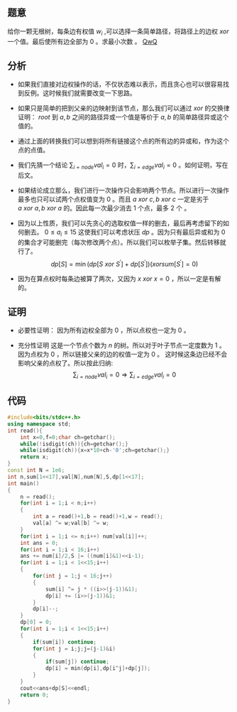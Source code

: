 ## 题意
给你一颗无根树，每条边有权值 $w_i$ ,可以选择一条简单路径，将路径上的边权 $xor$ 一个值。最后使所有边全部为 $0$ 。求最小次数 。
[QwQ](https://www.luogu.com.cn/blog/xzc/solution-at3913)
## 分析
- 如果我们直接对边权操作的话，不仅状态难以表示，而且贪心也可以很容易找到反例。这时候我们就需要改变一下思路。

- 如果只是简单的把到父亲的边映射到该节点，那么我们可以通过 $xor$ 的交换律证明： $root$ 到 $a,b$ 之间的路径异或一个值是等价于 $a,b$ 的简单路径异或这个值的。

- 通过上面的转换我们可以想到将所有链接这个点的所有边的异或和，作为这个点的点值。

- 我们先猜一个结论 $\sum_{i=node}val_i = 0$ 时，$\sum_{i=edge} val_i = 0$ 。如何证明，写在后文。

- 如果结论成立那么，我们进行一次操作只会影响两个节点。所以进行一次操作最多也只可以试两个点权值变为 $0$ 。而且 $a \ xor \ c , b\  xor\ c$ 一定是劣于 $a \ xor \ a , b\  xor\ a$ 的。因此每一次最少消去 $1$ 个点，最多 $2$ 个 。

- 因为以上性质，我们可以先贪心的选取权值一样的删去，最后再考虑留下的如何删去。 $0 \le a_i\le 15$ 这使我们可以考虑状压 $dp$ 。因为只有最后异或和为 $0$ 的集合才可能删完（每次修改两个点）。所以我们可以枚举子集。然后转移就行了。
$$
dp[S] = \min(dp[S \ xor\ S^{'}]+dp[S^{'}]) (xorsum[S^{'}]=0)
$$

- 因为在算点权时每条边被算了两次，又因为 $x \ xor \ x = 0$ ，所以一定是有解的。

## 证明
- 必要性证明：
因为所有边权全部为 $0$ ，所以点权也一定为 $0$ 。

- 充分性证明
这是一个节点个数为 $n$ 的树。所以对于叶子节点一定度数为 $1$ 。因为点权为 $0$ ，所以链接父亲的边的权值一定为 $0$ 。 这时候这条边已经不会影响父亲的点权了。所以按此归纳:
$$\sum_{i=node}val_i = 0\Rightarrow \sum_{i=edge} val_i = 0 $$

## 代码
```cpp
#include<bits/stdc++.h>
using namespace std;
int read(){
	int x=0,f=0;char ch=getchar();
	while(!isdigit(ch)){ch=getchar();}
	while(isdigit(ch)){x=x*10+ch-'0';ch=getchar();}
	return x;
}
const int N = 1e6;
int n,sum[1<<17],val[N],num[N],S,dp[1<<17];
int main()
{
	n = read();
	for(int i = 1;i < n;i++)
	{
		int a = read()+1,b = read()+1,w = read();
		val[a] ^= w;val[b] ^= w;
	}
	for(int i = 1;i <= n;i++) num[val[i]]++;
	int ans = 0;
	for(int i = 1;i < 16;i++)
	ans += num[i]/2,S |= ((num[i]&1)<<i-1);
	for(int i = 1;i < 1<<15;i++)
	{
		for(int j = 1;j < 16;j++)
		{
			sum[i] ^= j * ((i>>(j-1))&1);
			dp[i] += (i>>(j-1))&1;
		}
		dp[i]--;
	}
	dp[0] = 0;
	for(int i = 1;i < 1<<15;i++)
	{
		if(sum[i]) continue;
		for(int j = i;j;j=(j-1)&i)
		{
			if(sum[j]) continue;
			dp[i] = min(dp[i],dp[i^j]+dp[j]);
		}
	}
	cout<<ans+dp[S]<<endl;
	return 0;
}
```

